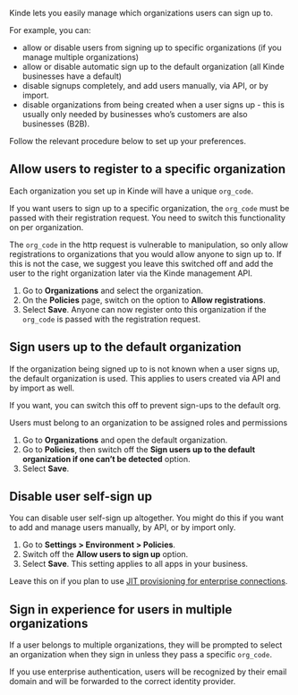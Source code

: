
Kinde lets you easily manage which organizations users can sign up to.

For example, you can:

- allow or disable users from signing up to specific organizations (if you manage multiple organizations)
- allow or disable automatic sign up to the default organization (all Kinde businesses have a default)
- disable signups completely, and add users manually, via API, or by import.
- disable organizations from being created when a user signs up - this is usually only needed by businesses who’s customers are also businesses (B2B).

Follow the relevant procedure below to set up your preferences.

## Allow users to register to a specific organization

Each organization you set up in Kinde will have a unique `org_code`.

If you want users to sign up to a specific organization, the `org_code` must be passed with their registration request. You need to switch this functionality on per organization.

<Aside type="warning" title="Caution">

The `org_code` in the http request is vulnerable to manipulation, so only allow registrations to organizations that you would allow anyone to sign up to. If this is not the case, we suggest you leave this switched off and add the user to the right organization later via the Kinde management API.

</Aside>

1. Go to **Organizations** and select the organization.
2. On the **Policies** page, switch on the option to **Allow registrations**.
3. Select **Save**. Anyone can now register onto this organization if the `org_code` is passed with the registration request.

## Sign users up to the default organization

If the organization being signed up to is not known when a user signs up, the default organization is used. This applies to users created via API and by import as well.

If you want, you can switch this off to prevent sign-ups to the default org.

<Aside type="warning">

Users must belong to an organization to be assigned roles and permissions

</Aside>

1. Go to **Organizations** and open the default organization.
2. Go to **Policies**, then switch off the **Sign users up to the default organization if one can’t be detected** option.
3. Select **Save**.

## Disable user self-sign up

You can disable user self-sign up altogether. You might do this if you want to add and manage users manually, by API, or by import only.

1. Go to **Settings > Environment > Policies**.
2. Switch off the **Allow users to sign up** option.
3. Select **Save**. This setting applies to all apps in your business.

<Aside type="warning">

Leave this on if you plan to use [JIT provisioning for enterprise connections](/authenticate/enterprise-connections/provision-users-enterprise/).

</Aside>

## Sign in experience for users in multiple organizations

If a user belongs to multiple organizations, they will be prompted to select an organization when they sign in unless they pass a specific `org_code`.

If you use enterprise authentication, users will be recognized by their email domain and will be forwarded to the correct identity provider.
